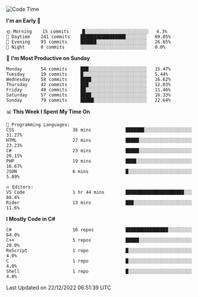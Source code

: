 <!--START_SECTION:waka-->
![Code Time](http://img.shields.io/badge/Code%20Time-886%20hrs%2044%20mins-blue)

**I'm an Early 🐤** 

```text
🌞 Morning    15 commits     █░░░░░░░░░░░░░░░░░░░░░░░░   4.3% 
🌆 Daytime    241 commits    █████████████████░░░░░░░░   69.05% 
🌃 Evening    93 commits     ██████░░░░░░░░░░░░░░░░░░░   26.65% 
🌙 Night      0 commits      ░░░░░░░░░░░░░░░░░░░░░░░░░   0.0%

```
📅 **I'm Most Productive on Sunday** 

```text
Monday       54 commits     ███░░░░░░░░░░░░░░░░░░░░░░   15.47% 
Tuesday      19 commits     █░░░░░░░░░░░░░░░░░░░░░░░░   5.44% 
Wednesday    58 commits     ████░░░░░░░░░░░░░░░░░░░░░   16.62% 
Thursday     42 commits     ███░░░░░░░░░░░░░░░░░░░░░░   12.03% 
Friday       40 commits     ██░░░░░░░░░░░░░░░░░░░░░░░   11.46% 
Saturday     57 commits     ████░░░░░░░░░░░░░░░░░░░░░   16.33% 
Sunday       79 commits     █████░░░░░░░░░░░░░░░░░░░░   22.64%

```


📊 **This Week I Spent My Time On** 

```text
💬 Programming Languages: 
CSS                      36 mins             ███████░░░░░░░░░░░░░░░░░░   31.27% 
HTML                     27 mins             █████░░░░░░░░░░░░░░░░░░░░   23.23% 
C#                       23 mins             █████░░░░░░░░░░░░░░░░░░░░   20.15% 
PHP                      19 mins             ████░░░░░░░░░░░░░░░░░░░░░   16.67% 
JSON                     6 mins              █░░░░░░░░░░░░░░░░░░░░░░░░   5.09%

🔥 Editors: 
VS Code                  1 hr 44 mins        ██████████████████████░░░   88.4% 
Rider                    13 mins             ███░░░░░░░░░░░░░░░░░░░░░░   11.6%

```

**I Mostly Code in C#** 

```text
C#                       16 repos            ████████████████░░░░░░░░░   64.0% 
C++                      5 repos             █████░░░░░░░░░░░░░░░░░░░░   20.0% 
ReScript                 1 repo              █░░░░░░░░░░░░░░░░░░░░░░░░   4.0% 
C                        1 repo              █░░░░░░░░░░░░░░░░░░░░░░░░   4.0% 
Shell                    1 repo              █░░░░░░░░░░░░░░░░░░░░░░░░   4.0%

```



 Last Updated on 22/12/2022 06:51:39 UTC
<!--END_SECTION:waka-->
